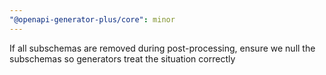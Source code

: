 ```yaml
---
"@openapi-generator-plus/core": minor
---
```


If all subschemas are removed during post-processing, ensure we null the subschemas so generators treat the situation correctly
